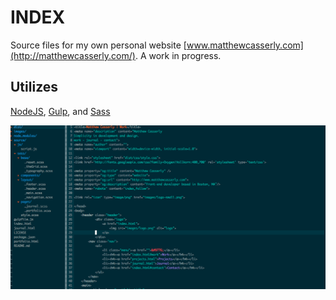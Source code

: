 INDEX
===========
Source files for my own personal website
[www.matthewcasserly.com](http://matthewcasserly.com/). A work in progress. 

Utilizes
-------------
[NodeJS](http://nodejs.org/), [Gulp](http://gulpjs.com/), and [Sass](http://sass-lang.com/)


![alt tag](images/work/portfolio/vim.png)
